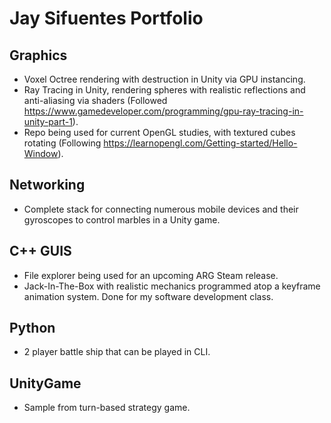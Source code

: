 # Jay Sifuentes Portfolio

## Graphics
* Voxel Octree rendering with destruction in Unity via GPU instancing.
* Ray Tracing in Unity, rendering spheres with realistic reflections and anti-aliasing via shaders (Followed https://www.gamedeveloper.com/programming/gpu-ray-tracing-in-unity-part-1).
* Repo being used for current OpenGL studies, with textured cubes rotating (Following https://learnopengl.com/Getting-started/Hello-Window).

## Networking
* Complete stack for connecting numerous mobile devices and their gyroscopes to control marbles in a Unity game.

## C++ GUIS
* File explorer being used for an upcoming ARG Steam release.
* Jack-In-The-Box with realistic mechanics programmed atop a keyframe animation system. Done for my software development class.

## Python
* 2 player battle ship that can be played in CLI.

## UnityGame
* Sample from turn-based strategy game.
